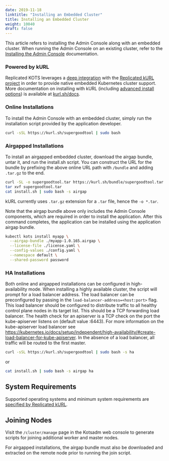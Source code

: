 ```yaml
---
date: 2019-11-18
linktitle: "Installing an Embedded Cluster"
title: Installing an Embedded Cluster
weight: 10040
draft: false
---
```


This article refers to installing the Admin Console along with an embedded cluster.
When running the Admin Console on an existing cluster, refer to the [Installing the Admin Console](/kotsadm/installing/installing-a-kots-app/) documentation.

### Powered by kURL
Replicated KOTS leverages a [deep integration](https://blog.replicated.com/kurl-with-replicated-kots/) with the [Replicated kURL project](https://github.com/replicatedhq/kurl) in order to provide native embedded Kubernetes cluster support.
More documentation on installing with kURL (including [advanced install options](https://kurl.sh/docs/install-with-kurl/advanced-options)) is available at [kurl.sh/docs](https://kurl.sh/docs).

### Online Installations

To install the Admin Console with an embedded cluster, simply run the installation script provided by the application developer.

```bash
curl -sSL https://kurl.sh/supergoodtool | sudo bash
```

### Airgapped Installations

To install an airgapped embedded cluster, download the airgap bundle, untar it, and run the install.sh script.
You can construct the URL for the bundle by prefixing the above online URL path with `/bundle` and adding `.tar.gz` to the end.

```bash
curl -SL -o supergoodtool.tar https://kurl.sh/bundle/supergoodtool.tar.gz
tar xvf supergoodtool.tar
cat install.sh | sudo bash -s airgap
```

kURL currently uses `.tar.gz` extension for a `.tar` file, hence the `-o *.tar`.

Note that the airgap bundle above only includes the Admin Console components, which are required in order to install the application.
After this command completes, the application can be installed using the application airgap bundle.

```bash
kubectl kots install myapp \
  --airgap-bundle ./myapp-1.0.165.airgap \
  --license-file ./license.yaml \
  --config-values ./config.yaml \
  --namespace default \
  --shared-password password
```

### HA Installations

Both online and airgapped installations can be configured in high-availability mode.
When installing a highly available cluster, the script will prompt for a load balancer address.
The load balancer can be preconfigured by passing in the `load-balancer-address=<host:port>` flag.
This load balancer should be configured to distribute traffic to all healthy control plane nodes in its target list.
This should be a TCP forwarding load balancer.
The health check for an apiserver is a TCP check on the port the kube-apiserver listens on (default value :6443).
For more information on the kube-apiserver load balancer see https://kubernetes.io/docs/setup/independent/high-availability/#create-load-balancer-for-kube-apiserver.
In the absence of a load balancer, all traffic will be routed to the first master.

```bash
curl -sSL https://kurl.sh/supergoodtool | sudo bash -s ha
```

or

```bash
cat install.sh | sudo bash -s airgap ha
```

## System Requirements

Supported operating systems and minimum system requirements are [specified by Replicated kURL](https://kurl.sh/docs/install-with-kurl/system-requirements).

## Joining Nodes

Visit the `/cluster/manage` page in the Kotsadm web console to generate scripts for joining additional worker and master nodes.

For airgapped installations, the airgap bundle must also be downloaded and extracted on the remote node prior to running the join script.

